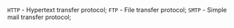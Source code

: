 `HTTP` - Hypertext transfer protocol;
`FTP` - File transfer protocol;
`SMTP` - Simple mail transfer protocol;
